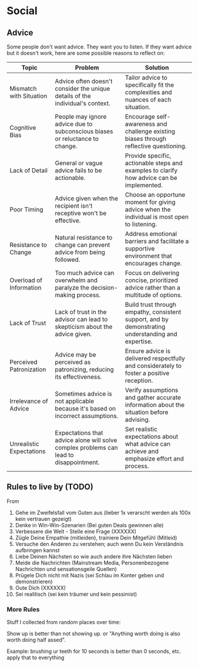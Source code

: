 # Social

## Advice

Some people don't want advice. They want you to listen.
If they want advice but it doesn't work, here are some possible reasons to reflect on:

| **Topic**                 | **Problem**                                                                 | **Solution**                                                                                        |
|---------------------------|-----------------------------------------------------------------------------|-----------------------------------------------------------------------------------------------------|
| Mismatch with Situation   | Advice often doesn't consider the unique details of the individual's context.| Tailor advice to specifically fit the complexities and nuances of each situation.                   |
| Cognitive Bias            | People may ignore advice due to subconscious biases or reluctance to change. | Encourage self-awareness and challenge existing biases through reflective questioning.             |
| Lack of Detail            | General or vague advice fails to be actionable.                             | Provide specific, actionable steps and examples to clarify how advice can be implemented.          |
| Poor Timing               | Advice given when the recipient isn't receptive won't be effective.         | Choose an opportune moment for giving advice when the individual is most open to listening.        |
| Resistance to Change      | Natural resistance to change can prevent advice from being followed.        | Address emotional barriers and facilitate a supportive environment that encourages change.        |
| Overload of Information   | Too much advice can overwhelm and paralyze the decision-making process.     | Focus on delivering concise, prioritized advice rather than a multitude of options.                |
| Lack of Trust             | Lack of trust in the advisor can lead to skepticism about the advice given. | Build trust through empathy, consistent support, and by demonstrating understanding and expertise.|
| Perceived Patronization   | Advice may be perceived as patronizing, reducing its effectiveness.         | Ensure advice is delivered respectfully and considerately to foster a positive reception.          |
| Irrelevance of Advice     | Sometimes advice is not applicable because it's based on incorrect assumptions.| Verify assumptions and gather accurate information about the situation before advising.           |
| Unrealistic Expectations  | Expectations that advice alone will solve complex problems can lead to disappointment.| Set realistic expectations about what advice can achieve and emphasize effort and process.       |

## Rules to live by (TODO)

From <ADD SOURCE>

1. Gehe im Zweifelsfall vom Guten aus (lieber 1x verarscht werden als 100x kein vertrauen gezeigt)
2. Denke in Win-Win-Szenarien (Bei guten Deals gewinnen alle)
3. Verbessere die Welt - Stelle eine Frage (XXXXXX)
4. Zügle Deine Empathie (mitleiden), trainiere Dein Mitgefühl (Mitleid)
5. Versuche den Anderen zu verstehen; auch wenn Du kein Verständnis aufbringen kannst
6. Liebe Deinen Nächsten so wie auch andere ihre Nächsten lieben
7. Meide die Nachrichten (Mainstream Media, Personenbezogene Nachrichten und sensationsgeile Quellen)
8. Prügele Dich nicht mit Nazis (sei Schlau im Konter geben und demonstrieren)
9. Oute Dich (XXXXXX)
10. Sei realitisch (sei kein träumer und kein pessimist)


### More Rules

Stuff I collected from random places over time:

Show up is better than not showing up.
or
"Anything worth doing is also worth doing half assed".

Example: brushing ur teeth for 10 seconds is better than 0 seconds, etc. apply that to everything